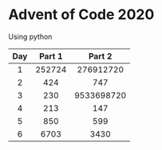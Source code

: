 # Advent of Code 2020
Using python

| Day | Part 1 | Part 2 |
| :-: | :--------: | :--------: |
| 1 | 252724 | 276912720 |
| 2 | 424 | 747 |
| 3 | 230 | 9533698720 |
| 4 | 213 | 147 |
| 5 | 850 | 599 |
| 6 | 6703 | 3430 |
